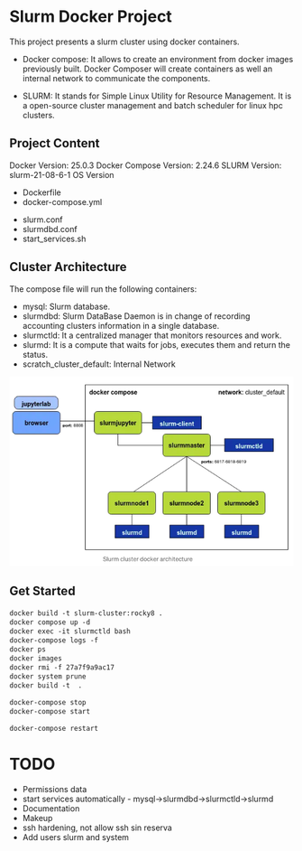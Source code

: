 # Slurm Docker Project

This project presents a slurm cluster using docker containers.

* Docker compose: It allows to create an environment from docker images previously built. Docker Composer will create containers as well an internal network to communicate the components.

* SLURM: It stands for Simple Linux Utility for Resource Management. It is a open-source cluster management and batch scheduler for linux hpc clusters.


## Project Content
Docker Version: 25.0.3
Docker Compose Version: 2.24.6
SLURM Version: slurm-21-08-6-1
OS Version

* Dockerfile
* docker-compose.yml
+ slurm.conf 
+ slurmdbd.conf
+ start_services.sh 

## Cluster Architecture

The compose file will run the following containers:

* mysql:
  Slurm database.
* slurmdbd:
  Slurm DataBase Daemon is in change of recording accounting clusters information in a single database.
* slurmctld:
  It a centralized manager that monitors resources and work.
* slurmd:
  It is a compute that waits for jobs, executes them and return the status. 
* scratch_cluster_default: Internal Network

![Architecture](Architecture.png)

## Get Started 


```console
docker build -t slurm-cluster:rocky8 .
docker compose up -d
docker exec -it slurmctld bash
docker-compose logs -f
docker ps
docker images
docker rmi -f 27a7f9a9ac17
docker system prune
docker build -t  .
```



```console
docker-compose stop
docker-compose start
```

```console
docker-compose restart
```
# TODO
* Permissions data
* start services automatically - mysql->slurmdbd->slurmctld->slurmd
* Documentation
* Makeup
* ssh hardening, not allow ssh sin reserva
* Add users slurm and system
